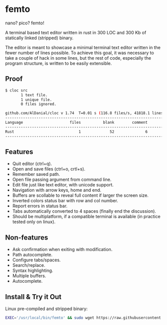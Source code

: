# femto

nano? pico? femto!

A terminal based text editor written in rust in 300 LOC and 300 Kb of statically
linked (stripped) binary.

The editor is meant to showcase a minimal terminal text editor written
in the fewer number of lines possible. To achieve this goal, it was necessary
to take a couple of hack in some lines, but the rest of code, especially
the program structure, is written to be easily extensible.

## Proof

```bash
$ cloc src
       1 text file.
       1 unique file.
       0 files ignored.

github.com/AlDanial/cloc v 1.74  T=0.01 s (116.8 files/s, 41818.1 lines/s)
-------------------------------------------------------------------------------
Language                     files          blank        comment           code
-------------------------------------------------------------------------------
Rust                             1             52              6            300
-------------------------------------------------------------------------------
```

## Features

- Quit editor (ctrl+q).
- Open and save files (ctrl+o, crtl+s).
- Remember saved path.
- Open file passing argument from command line.
- Edit file just like text editor, with unicode support.
- Navigation with arrow keys, home and end.
- Buffers are scollable to reveal full content if larger the screen size.
- Inverted colors status bar with row and col number.
- Report errors in status bar.
- Tabs automatically converted to 4 spaces (finally end the discussion).
- Should be multiplatform, if a compatible terminal is available (in practice tested only on linux).

## Non-features

- Ask confirmation when exiting with modification.
- Path autocomplete.
- Configure tabs/spaces.
- Search/replace.
- Syntax highlighting.
- Multiple buffers.
- Autocomplete.

## Install & Try it Out

Linux pre-compiled and stripped binary:

```bash
EXEC='/usr/local/bin/femto' && sudo wget https://raw.githubusercontent.com/frapa/femto/master/femto -O $EXEC && sudo chmod +x $EXEC
```
